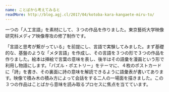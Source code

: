 ```yaml
---
name: ことばから考えてみると
readMore: http://blog.agj.cl/2017/04/kotoba-kara-kangaete-miru-to/
---
```



一つの「人工言語」を素材にして、３つの作品を作りました。東京藝術大学映像研究科メディア映像専攻の修了制作です。

「言語と思考が繋がっている」を前提にし、言語で実験してみました。まず基礎的な、基盤のような「メタ言語」を作成し、その言語を３つの形で３つの作品を作りました。絵本は挿絵で言葉の意味を表し、後半はその語彙を漫画という形で利用し物語にします。「パズル・ポエトリー」をテーマに、４枚のポストカードに「詩」を書き、その裏面に詩の意味を解読できるように語彙表が書いてあります。映像で積み木の積み方によって会話をする二人の一場面を描きました。この３つの作品はことばから意味を読み取るプロセスに焦点を当てています。
